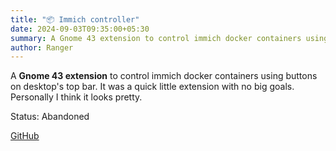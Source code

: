 ```yaml
---
title: "📦 Immich controller"
date: 2024-09-03T09:35:00+05:30
summary: A Gnome 43 extension to control immich docker containers using buttons on desktop's top bar
author: Ranger
---
```

A __Gnome 43 extension__ to control immich docker containers using buttons on desktop's top bar. It was a quick little extension with no big goals. Personally I think it looks pretty.

Status: Abandoned

[GitHub](https://github.com/Ranger-NF/immich-controller)
